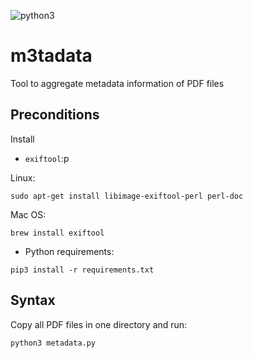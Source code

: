 ![python3](https://img.shields.io/badge/python-3)

# m3tadata

Tool to aggregate metadata information of PDF files

## Preconditions

Install 

- `exiftool`:p

Linux:
```
sudo apt-get install libimage-exiftool-perl perl-doc 
```
Mac OS:
```
brew install exiftool
```

- Python requirements:

```
pip3 install -r requirements.txt
```

## Syntax 

Copy all PDF files in one directory and run:

```
python3 metadata.py
```

